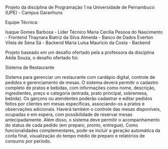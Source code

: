 Projeto da disciplina de Programação 1 na Universidade de Pernambuco (UPE) - Campus Garanhuns

Equipe Técnica:

Isaque Gomes Barbosa - Líder Técnico 
Maria Cecília Pessoa do Nascimento - Frontend
Thaynara Biatriz da Silva Almeida - Banco de Dados
Everton Vilela de Sena Sá - Backend
Maria Luísa Maurício da Costa - Backend

Projeto baseado em um desafio ofertado pela a professora da disciplina Aêda Souza, o desafio ofertado foi:

Sistema de Restaurante

Sistema para gerenciar um restaurante com cardápio digital, controle de pedidos e
gerenciamento de mesas. O sistema deverá permitir o cadastro completo de pratos e
bebidas, com informações como nome, descrição, ingredientes, preço e categoria (entrada,
prato principal, sobremesa, bebida). Os garçons ou atendentes poderão cadastrar e editar
pedidos feitos por clientes em mesas específicas, associando-os a pratos e observações
adicionais. Haverá também o controle das mesas disponíveis, ocupadas e em espera, com
possibilidade de reservar mesas antecipadamente. Além disso, o sistema deve permitir o
acompanhamento do status de cada pedido (em preparo, pronto, entregue). Como
funcionalidades complementares, pode-se incluir a geração automática da conta final,
visualização do tempo médio de preparo e relatórios de consumo por período.
